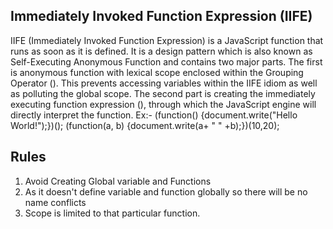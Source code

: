 Immediately Invoked Function Expression (IIFE)
----------------------------------------------
IIFE (Immediately Invoked Function Expression) is a JavaScript function that runs as soon as it is defined.
It is a design pattern which is also known as Self-Executing Anonymous Function and contains two major parts. The first is anonymous function with lexical scope enclosed within the Grouping Operator (). This prevents accessing variables within the IIFE idiom as well as polluting the global scope.
The second part is creating the immediately executing function expression (), through which the JavaScript engine will directly interpret the function.
Ex:-
    (function() {document.write("Hello World!");})();
    (function(a, b) {document.write(a+ " " +b);})(10,20);

Rules
--------
1. Avoid Creating Global variable and Functions
2. As it doesn't define variable and function globally so there will be no name conflicts
3. Scope is limited to that particular function.
